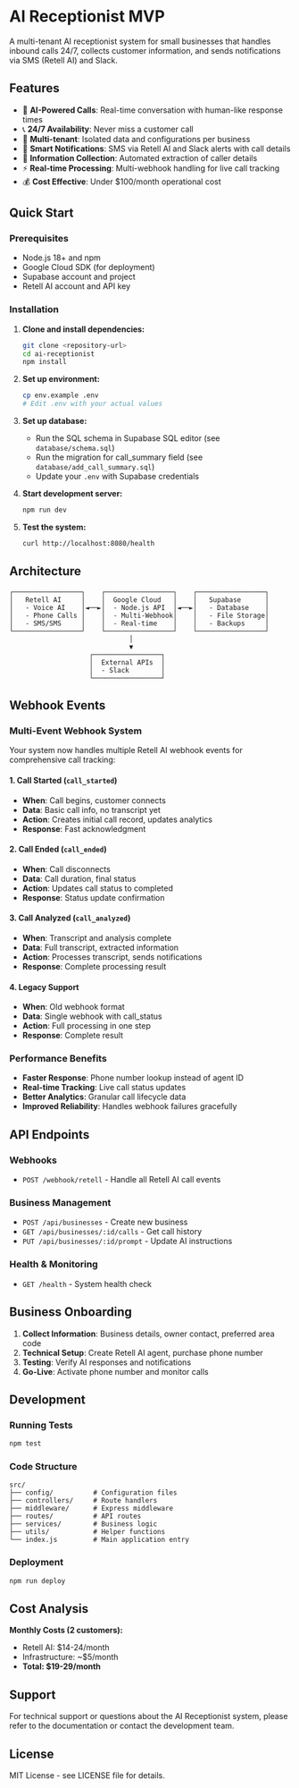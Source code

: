 # AI Receptionist MVP

A multi-tenant AI receptionist system for small businesses that handles inbound calls 24/7, collects customer information, and sends notifications via SMS (Retell AI) and Slack.

## Features

- 🤖 **AI-Powered Calls**: Real-time conversation with human-like response times
- 📞 **24/7 Availability**: Never miss a customer call
- 🏢 **Multi-tenant**: Isolated data and configurations per business
- 📱 **Smart Notifications**: SMS via Retell AI and Slack alerts with call details
- 🎯 **Information Collection**: Automated extraction of caller details
- ⚡ **Real-time Processing**: Multi-webhook handling for live call tracking
- 💰 **Cost Effective**: Under $100/month operational cost

## Quick Start

### Prerequisites

- Node.js 18+ and npm
- Google Cloud SDK (for deployment)
- Supabase account and project
- Retell AI account and API key

### Installation

1. **Clone and install dependencies:**
   ```bash
   git clone <repository-url>
   cd ai-receptionist
   npm install
   ```

2. **Set up environment:**
   ```bash
   cp env.example .env
   # Edit .env with your actual values
   ```

3. **Set up database:**
   - Run the SQL schema in Supabase SQL editor (see `database/schema.sql`)
   - Run the migration for call_summary field (see `database/add_call_summary.sql`)
   - Update your `.env` with Supabase credentials

4. **Start development server:**
   ```bash
   npm run dev
   ```

5. **Test the system:**
   ```bash
   curl http://localhost:8080/health
   ```

## Architecture

```
┌─────────────────┐    ┌─────────────────┐    ┌─────────────────┐
│   Retell AI     │    │  Google Cloud   │    │   Supabase      │
│   - Voice AI    │◄──►│  - Node.js API  │◄──►│   - Database    │
│   - Phone Calls │    │  - Multi-Webhook│    │   - File Storage│
│   - SMS/SMS     │    │  - Real-time    │    │   - Backups     │
└─────────────────┘    └─────────────────┘    └─────────────────┘
                              │
                              ▼
                    ┌─────────────────┐
                    │  External APIs  │
                    │  - Slack        │
                    └─────────────────┘
```

## Webhook Events

### **Multi-Event Webhook System**
Your system now handles multiple Retell AI webhook events for comprehensive call tracking:

#### **1. Call Started (`call_started`)**
- **When**: Call begins, customer connects
- **Data**: Basic call info, no transcript yet
- **Action**: Creates initial call record, updates analytics
- **Response**: Fast acknowledgment

#### **2. Call Ended (`call_ended`)**
- **When**: Call disconnects
- **Data**: Call duration, final status
- **Action**: Updates call status to completed
- **Response**: Status update confirmation

#### **3. Call Analyzed (`call_analyzed`)**
- **When**: Transcript and analysis complete
- **Data**: Full transcript, extracted information
- **Action**: Processes transcript, sends notifications
- **Response**: Complete processing result

#### **4. Legacy Support**
- **When**: Old webhook format
- **Data**: Single webhook with call_status
- **Action**: Full processing in one step
- **Response**: Complete result

### **Performance Benefits**
- **Faster Response**: Phone number lookup instead of agent ID
- **Real-time Tracking**: Live call status updates
- **Better Analytics**: Granular call lifecycle data
- **Improved Reliability**: Handles webhook failures gracefully

## API Endpoints

### Webhooks
- `POST /webhook/retell` - Handle all Retell AI call events

### Business Management
- `POST /api/businesses` - Create new business
- `GET /api/businesses/:id/calls` - Get call history
- `PUT /api/businesses/:id/prompt` - Update AI instructions

### Health & Monitoring
- `GET /health` - System health check

## Business Onboarding

1. **Collect Information**: Business details, owner contact, preferred area code
2. **Technical Setup**: Create Retell AI agent, purchase phone number
3. **Testing**: Verify AI responses and notifications
4. **Go-Live**: Activate phone number and monitor calls

## Development

### Running Tests
```bash
npm test
```

### Code Structure
```
src/
├── config/          # Configuration files
├── controllers/     # Route handlers
├── middleware/      # Express middleware
├── routes/          # API routes
├── services/        # Business logic
├── utils/           # Helper functions
└── index.js         # Main application entry
```

### Deployment
```bash
npm run deploy
```

## Cost Analysis

**Monthly Costs (2 customers):**
- Retell AI: $14-24/month
- Infrastructure: ~$5/month
- **Total: $19-29/month**

## Support

For technical support or questions about the AI Receptionist system, please refer to the documentation or contact the development team.

## License

MIT License - see LICENSE file for details.
